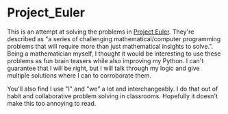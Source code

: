 # Project_Euler
This is an attempt at solving the problems in [Project Euler](https://projecteuler.net/). They're described as "a series of challenging mathematical/computer programming problems that will require more than just mathematical insights to solve.". Being a mathematician myself, I thought it would be interesting to use these problems as fun brain teasers while also improving my Python. I can't guarantee that I will be right, but I will talk through my logic and give multiple solutions where I can to corroborate them.

You'll also find I use "I" and "we" a lot and interchangeably. I do that out of habit and collaborative problem solving in classrooms. Hopefully it doesn't make this too annoying to read.
